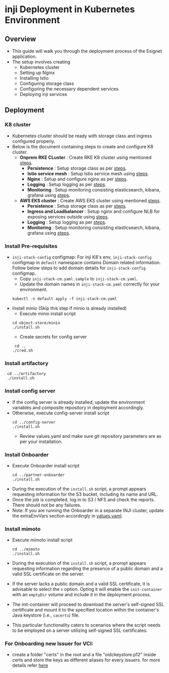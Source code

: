 # inji Deployment in Kubernetes Environment
## Overview
* This guide will walk you through the deployment process of the Esignet application.
* The setup involves creating
  * Kubernetes cluster
  * Setting up Nginx
  * Installing Istio
  * Configuring storage class
  * Configuring the necessary dependent services
  * Deploying inji services
## Deployment
### K8 cluster
* Kubernetes cluster should be ready with storage class and ingress configured properly.
* Below is the document containing steps to create and configure K8 cluster.
  * __Onprem RKE CLuster__ : Create RKE K8 cluster using mentioned [steps](https://github.com/mosip/k8s-infra/tree/main/mosip/on-prem#mosip-k8s-cluster-setup-using-rke).
      * __Persistence__ : Setup storage class as per [steps](https://github.com/mosip/k8s-infra/tree/main/mosip/on-prem#storage-classes).
      * __Istio service mesh__ : Setup Istio service mesh using [steps](https://github.com/mosip/k8s-infra/tree/main/mosip/on-prem#istio-for-service-discovery-and-ingress).
      * __Nginx__ : Setup and configure nginx as per [steps](https://github.com/mosip/k8s-infra/blob/main/mosip/on-prem/nginx).
      * __Logging__ : Setup logging as per [steps](https://github.com/mosip/k8s-infra/tree/main/logging).
      * __Monitoring__ : Setup monitoring consisting elasticsearch, kibana, grafana using [steps](https://github.com/mosip/k8s-infra/tree/main/monitoring).
  * __AWS EKS cluster__ : Create AWS EKS cluster using mentioned [steps](https://github.com/mosip/k8s-infra/tree/main/mosip/aws#mosip-cluster-on-amazon-eks).
      * __Persistence__ : Setup storage class as per [steps](https://github.com/mosip/k8s-infra/tree/main/mosip/aws#persistence).
      * __Ingress and Loadbalancer__ : Setup nginx and configure NLB for exposing services outside using [steps](https://github.com/mosip/k8s-infra/tree/main/mosip/aws#ingress-and-load-balancer-lb).
      * __Logging__ : Setup logging as per [steps](https://github.com/mosip/k8s-infra/tree/main/logging).
      * __Monitoring__ : Setup monitoring consisting elasticsearch, kibana, grafana using [steps](https://github.com/mosip/k8s-infra/tree/main/monitoring).

### Install Pre-requisites
* `inji-stack-config` configmap: For inji K8's env, `inji-stack-config` configmap in `default` namespace contains Domain related information. Follow below steps to add domain details for `inji-stack-config` configmap.
    * Copy `inji-stack-cm.yaml.sample` to `inji-stack-cm.yaml`.
    * Update the domain names in `inji-stack-cm.yaml` correctly for your environment.
  ````
  kubectl -n default apply -f inji-stack-cm.yaml
  ````
* Install minio (Skip this step if minio is already installed)
    * Execute minio install script
   ```
  cd object-store/minio
  ./install.sh
  ```
    * Create secrets for config server
  ```
   cd ..
  ./cred.sh
  ```
### Install artifactory

   ```
    cd ../artifactory
    ./install.sh
   ```

### Install config server 
* If the config server is already installed, update the environment variables and composite repository in deployment accordingly.
* Otherwise, execute config-server install script
  ```
  cd ../config-server
  ./install.sh
  ```
    * Review values.yaml and make sure git repository parameters are as per your installation.

### Install Onboarder
* Execute Onboarder install script
  ```
  cd ../partner-onboarder
  ./install.sh
  ```
* During the execution of the `install.sh` script, a prompt appears requesting information for the S3 bucket, including its name and URL.
* Once the job is completed, log in to S3 / NFS and check the reports. There should not be any failures.
* Note: If you are running the Onboarder in a separate INJI cluster, update the extraEnvVars section accordingly in [values.yaml](../partner-onboarder/values.yaml).

### Install mimoto
* Execute mimoto install script

  ```
  cd ../mimoto
  ./install.sh
  ```
* During the execution of the `install.sh` script, a prompt appears requesting information regarding the presence of a public domain and a valid SSL certificate on the server.
* If the server lacks a public domain and a valid SSL certificate, it is advisable to select the `n` option. Opting it will enable the `init-container` with an `emptyDir` volume and include it in the deployment process.
* The init-container will proceed to download the server's self-signed SSL certificate and mount it to the specified location within the container's Java keystore (i.e., `cacerts`) file.
* This particular functionality caters to scenarios where the script needs to be employed on a server utilizing self-signed SSL certificates.

### For Onboarding new Issuer for VCI:

- create a folder "certs" in the root and a file "oidckeystore.p12" inside certs and store the keys as different aliases for every issuers. for more details refer [here](https://docs.mosip.io/inji/inji-mobile-wallet/customization-overview/credential_providers)
